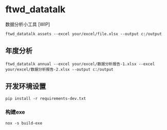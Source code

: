 # ftwd_datatalk
数据分析小工具 [WIP]

```shell
ftwd_datatalk assets --excel your/excel/file.xlsx --output c:/output
```

## 年度分析
```shell
ftwd_datatalk annual --excel your/excel/数据分析报告-1.xlsx --excel your/excel/数据分析报告-2.xlsx --output c:/output
```


## 开发环境设置
```shell
pip install -r requirements-dev.txt
```

### 构建exe
```shell
nox -s build-exe
```
